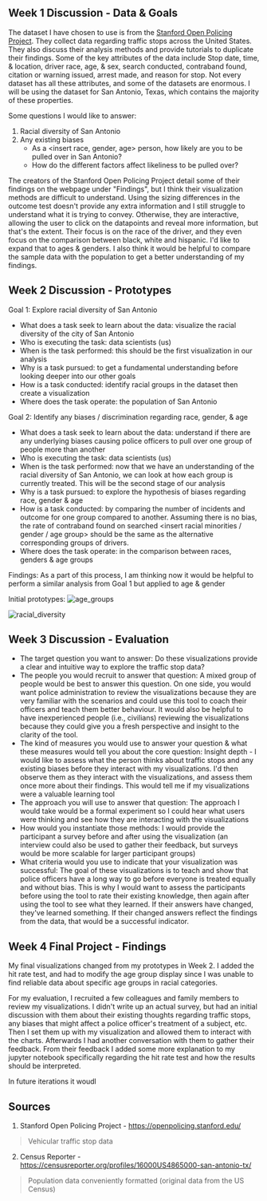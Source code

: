 ## Week 1 Discussion - Data & Goals
The dataset I have chosen to use is from the [Stanford Open Policing Project](https://openpolicing.stanford.edu/).  They collect data regarding traffic stops across the United States.  They also discuss their analysis methods and provide tutorials to duplicate their findings. Some of the key attributes of the data include Stop date, time, & location, driver race, age, & sex, search conducted, contraband found, citation or warning issued, arrest made, and reason for stop.  Not every dataset has all these attributes, and some of the datasets are enormous.  I will be using the dataset for San Antonio, Texas, which contains the majority of these properties.

Some questions I would like to answer: 
1. Racial diversity of San Antonio
2. Any existing biases
   - As a <insert race, gender, age> person, how likely are you to be pulled over in San Antonio?
   - How do the different factors affect likeliness to be pulled over?

The creators of the Stanford Open Policing Project detail some of their findings on the webpage under "Findings", but I think their visualization methods are difficult to understand.  Using the sizing differences in the outcome test doesn't provide any extra information and I still struggle to understand what it is trying to convey.  Otherwise, they are interactive, allowing the user to click on the datapoints and reveal more information, but that's the extent.  Their focus is on the race of the driver, and they even focus on the comparison between black, white and hispanic.  I'd like to expand that to ages & genders.  I also think it would be helpful to compare the sample data with the population to get a better understanding of my findings.

## Week 2 Discussion - Prototypes
Goal 1: Explore racial diversity of San Antonio
- What does a task seek to learn about the data: visualize the racial diversity of the city of San Antonio
- Who is executing the task: data scientists (us)
- When is the task performed: this should be the first visualization in our analysis 
- Why is a task pursued: to get a fundamental understanding before looking deeper into our other goals
- How is a task conducted: identify racial groups in the dataset then create a visualization
- Where does the task operate: the population of San Antonio 

Goal 2: Identify any biases / discrimination regarding race, gender, & age 
- What does a task seek to learn about the data: understand if there are any underlying biases causing police officers to pull over one group of people more than another
- Who is executing the task: data scientists (us)
- When is the task performed: now that we have an understanding of the racial diversity of San Antonio, we can look at how each group is currently treated.  This will be the second stage of our analysis
- Why is a task pursued: to explore the hypothesis of biases regarding race, gender & age
- How is a task conducted: by comparing the number of incidents and outcome for one group compared to another.  Assuming there is no bias, the rate of contraband found on searched <insert racial minorities / gender / age group> should be the same as the alternative corresponding groups of drivers. 
- Where does the task operate: in the comparison between races, genders & age groups

Findings: As a part of this process, I am thinking now it would be helpful to perform a similar analysis from Goal 1 but applied to age & gender 

Initial prototypes:
![age_groups](https://github.com/Elizabeth-Martin2/fundamentals-data-viz/assets/132227095/9806ad22-1e6d-4590-8209-27c48ceca8f9)

![racial_diversity](https://github.com/Elizabeth-Martin2/fundamentals-data-viz/assets/132227095/8fa75af2-60a7-407a-884d-4d48b8af9cc9)

## Week 3 Discussion - Evaluation

- The target question you want to answer: Do these visualizations provide a clear and intuitive way to explore the traffic stop data?
- The people you would recruit to answer that question: A mixed group of people would be best to answer this question.  On one side, you would want police administration to review the visualizations because they are very familiar with the scenarios and could use this tool to coach their officers and teach them better behaviour.  It would also be helpful to have inexperienced people (i.e., civilians) reviewing the visualizations because they could give you a fresh perspective and insight to the clarity of the tool.
- The kind of measures you would use to answer your question & what these measures would tell you about the core question: Insight depth - I would like to assess what the person thinks about traffic stops and any existing biases before they interact with my visualizations.  I'd then observe them as they interact with the visualizations, and assess them once more about their findings.  This would tell me if my visualizations were a valuable learning tool
- The approach you will use to answer that question: The approach I would take would be a formal experiment so I could hear what users were thinking and see how they are interacting with the visualizations
- How would you instantiate those methods: I would provide the participant a survey before and after using the visualization (an interview could also be used to gather their feedback, but surveys would be more scalable for larger participant groups)
- What criteria would you use to indicate that your visualization was successful: The goal of these visualizations is to teach and show that police officers have a long way to go before everyone is treated equally and without bias.  This is why I would want to assess the participants before using the tool to rate their existing knowledge, then again after using the tool to see what they learned.  If their answers have changed, they've learned something.  If their changed answers reflect the findings from the data, that would be a successful indicator.

## Week 4 Final Project - Findings
My final visualizations changed from my prototypes in Week 2.  I added the hit rate test, and had to modify the age group display since I was unable to find reliable data about specific age groups in racial categories. 

For my evaluation, I recruited a few colleagues and family members to review my visualizations.  I didn't write up an actual survey, but had an initial discussion with them about their existing thoughts regarding traffic stops, any biases that might affect a police officer's treatment of a subject, etc.  Then I set them up with my visualization and allowed them to interact with the charts.  Afterwards I had another conversation with them to gather their feedback.  From their feedback I added some more explanation to my jupyter notebook specifically regarding the hit rate test and how the results should be interpreted.  

In future iterations it woudl 

## Sources
1. Stanford Open Policing Project - https://openpolicing.stanford.edu/
  > Vehicular traffic stop data
2. Census Reporter - https://censusreporter.org/profiles/16000US4865000-san-antonio-tx/
  > Population data conveniently formatted (original data from the US Census)
